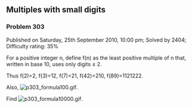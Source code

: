 Multiples with small digits
---------------------------

### Problem 303

Published on Saturday, 25th September 2010, 10:00 pm; Solved by 2404;
Difficulty rating: 35%

For a positive integer n, define f(n) as the least positive multiple of
n that, written in base 10, uses only digits ≤ 2.

Thus f(2)=2, f(3)=12, f(7)=21, f(42)=210, f(89)=1121222.

Also, ![p303\_formula100.gif](project/images/p303_formula100.gif).

Find ![p303\_formula10000.gif](project/images/p303_formula10000.gif).
